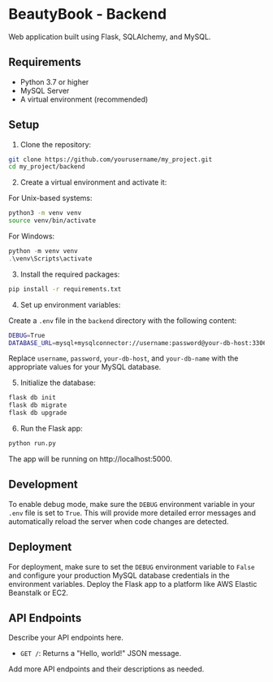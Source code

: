 # BeautyBook - Backend

Web application built using Flask, SQLAlchemy, and MySQL.

## Requirements

- Python 3.7 or higher
- MySQL Server
- A virtual environment (recommended)

## Setup

1. Clone the repository:

```bash
git clone https://github.com/yourusername/my_project.git
cd my_project/backend
```

2. Create a virtual environment and activate it:

For Unix-based systems:
```bash
python3 -m venv venv
source venv/bin/activate
```

For Windows:

```powershell
python -m venv venv
.\venv\Scripts\activate
```

3. Install the required packages:

```bash
pip install -r requirements.txt
```

4. Set up environment variables:

Create a `.env` file in the `backend` directory with the following content:

```bash
DEBUG=True
DATABASE_URL=mysql+mysqlconnector://username:password@your-db-host:3306/your-db-name
```

Replace `username`, `password`, `your-db-host`, and `your-db-name` with the appropriate values for your MySQL database.

5. Initialize the database:

```bash
flask db init
flask db migrate
flask db upgrade
```

6. Run the Flask app:

```bash
python run.py
```

The app will be running on http://localhost:5000.

## Development

To enable debug mode, make sure the `DEBUG` environment variable in your `.env` file is set to `True`. This will provide more detailed error messages and automatically reload the server when code changes are detected.

## Deployment

For deployment, make sure to set the `DEBUG` environment variable to `False` and configure your production MySQL database credentials in the environment variables. Deploy the Flask app to a platform like AWS Elastic Beanstalk or EC2.

## API Endpoints

Describe your API endpoints here.

- `GET /`: Returns a "Hello, world!" JSON message.

Add more API endpoints and their descriptions as needed.


